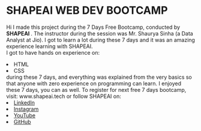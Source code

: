 # SHAPEAI WEB DEV BOOTCAMP
Hi I made this project during the 7 Days Free Bootcamp, conducted by <b> SHAPEAI </b>.
The instructor during the session was Mr. Shaurya Sinha (a Data Analyst at Jio). I got to learn a lot during these 7 days and it was an amazing experience learning with SHAPEAI.<br>I got to have hands on experience on:
<li>HTML
<li>CSS
<br>during these 7 days, and everything was explained from the very basics so that anyone with zero experience on programming can learn.
I enjoyed these 7 days, you can as well. To register for next free 7 days bootcamp, visit: www.shapeai.tech
or follow SHAPEAI on:
<li><a href="https://in.linkedin.com/company/shapeai">LinkedIn</a> <li><a href="https://www.instagram.com/shape.ai/?hl=en">Instagram</a>  
<li><a href="https://www.youtube.com/channel/UCTUvDLTW9meuDXWcbmISPdA">YouTube</a> 
<li><a href="https://github.com/shapeai">GitHub</a>

  
